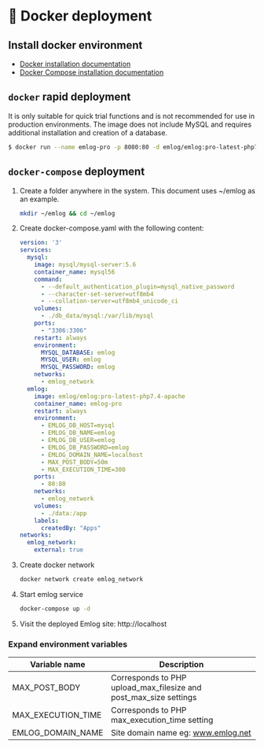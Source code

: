 # &#x1F34B; Docker deployment

## Install docker environment

- [Docker installation documentation](https://docs.docker.com/engine/install/)
- [Docker Compose installation documentation](https://docs.docker.com/compose/install/)

## `docker` rapid deployment

It is only suitable for quick trial functions and is not recommended for use in production environments. The image does not include MySQL and requires additional installation and creation of a database.

   ```bash
   $ docker run --name emlog-pro -p 8080:80 -d emlog/emlog:pro-latest-php7.4-apache
   ```

## `docker-compose` deployment

1. Create a folder anywhere in the system. This document uses ~/emlog as an example.

    ```bash
    mkdir ~/emlog && cd ~/emlog
    ```
2. Create docker-compose.yaml with the following content:

    ```yaml
    version: '3'
    services:
      mysql:
        image: mysql/mysql-server:5.6
        container_name: mysql56
        command:
          - --default_authentication_plugin=mysql_native_password
          - --character-set-server=utf8mb4
          - --collation-server=utf8mb4_unicode_ci
        volumes:
          - ./db_data/mysql:/var/lib/mysql
        ports:
          - "3306:3306"
        restart: always
        environment:
          MYSQL_DATABASE: emlog
          MYSQL_USER: emlog
          MYSQL_PASSWORD: emlog
        networks:
          - emlog_network
      emlog:
        image: emlog/emlog:pro-latest-php7.4-apache
        container_name: emlog-pro
        restart: always
        environment:
          - EMLOG_DB_HOST=mysql
          - EMLOG_DB_NAME=emlog
          - EMLOG_DB_USER=emlog
          - EMLOG_DB_PASSWORD=emlog
          - EMLOG_DOMAIN_NAME=localhost
          - MAX_POST_BODY=50m
          - MAX_EXECUTION_TIME=300
        ports:
          - 80:80
        networks:
          - emlog_network
        volumes:
          - ./data:/app
        labels:
          createdBy: "Apps"
    networks:
      emlog_network:
        external: true
    ```

3. Create docker network
   ```bash
   docker network create emlog_network
   ```

4. Start emlog service

   ```bash
   docker-compose up -d
   ```

5. Visit the deployed Emlog site: http://localhost

### Expand environment variables

| Variable name | Description |
|-------------------|-----------------------------------------------|
| MAX_POST_BODY     | Corresponds to PHP upload_max_filesize and post_max_size settings |
| MAX_EXECUTION_TIME | Corresponds to PHP max_execution_time setting |
| EMLOG_DOMAIN_NAME | Site domain name eg: www.emlog.net |


